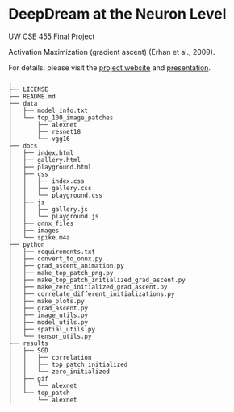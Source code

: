 # DeepDream at the Neuron Level

UW CSE 455 Final Project

Activation Maximization (gradient ascent) (Erhan et al., 2009).

For details, please visit the [project website](https://tonyfu97.github.io/DeepDreamAtNeuronLevel/) and [presentation](https://youtu.be/y3xN06_xzJQ).



```shell
.
├── LICENSE
├── README.md
├── data
│   ├── model_info.txt
│   └── top_100_image_patches
│       ├── alexnet
│       ├── resnet18
│       └── vgg16
├── docs
│   ├── index.html
│   ├── gallery.html
│   ├── playground.html
│   ├── css
│   │   ├── index.css
│   │   ├── gallery.css
│   │   └── playground.css
│   ├── js
│   │   ├── gallery.js
│   │   └── playground.js
│   ├── onnx_files
│   ├── images
│   └── spike.m4a
├── python
│   ├── requirements.txt
│   ├── convert_to_onnx.py
│   ├── grad_ascent_animation.py
│   ├── make_top_patch_png.py
│   ├── make_top_patch_initialized_grad_ascent.py
│   ├── make_zero_initialized_grad_ascent.py
│   ├── correlate_different_initializations.py
│   ├── make_plots.py
│   ├── grad_ascent.py
│   ├── image_utils.py
│   ├── model_utils.py
│   ├── spatial_utils.py
│   └── tensor_utils.py
├── results
│   ├── SGD
│   │   ├── correlation
│   │   ├── top_patch_initialized
│   │   └── zero_initialized
│   ├── gif
│   │   └── alexnet
│   └── top_patch
│       └── alexnet
```
